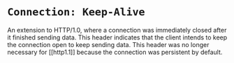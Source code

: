 # `Connection: Keep-Alive`
An extension to HTTP/1.0, where a connection was immediately closed after it finished sending data. This header indicates that the client intends to keep the connection open to keep sending data. This header was no longer necessary for [[http1.1]] because the connection was persistent by default.
